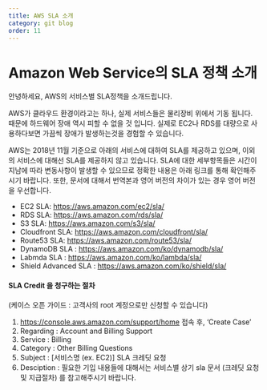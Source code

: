 ```yaml
---
title: AWS SLA 소개
category: git blog
order: 11
---
```


Amazon Web Service의 SLA 정책 소개
=============

안녕하세요, AWS의 서비스별 SLA정책을 소개드립니다.

AWS가 클라우드 환경이라고는 하나, 실제 서비스들은 물리장비 위에서 기동 됩니다. 때문에 하드웨어 장애 역시 피할 수 없을 것 입니다.
실제로 EC2나 RDS를 대량으로 사용하다보면 가끔씩 장애가 발생하는것을 경험할 수 있습니다.

AWS는 2018년 11월 기준으로 아래의 서비스에 대하여 SLA를 제공하고 있으며, 이외의 서비스에 대해선 SLA를 제공하지 않고 있습니다.
SLA에 대한 세부항목들은 시간이 지남에 따라 변동사항이 발생할 수 있으므로 정확한 내용은 아래 링크를 통해 확인해주시기 바랍니다.
또한, 문서에 대해서 번역본과 영어 버전의 차이가 있는 경우 영어 버전을 우선합니다.

- EC2 SLA: https://aws.amazon.com/ec2/sla/
- RDS SLA: https://aws.amazon.com/rds/sla/
- S3 SLA: https://aws.amazon.com/s3/sla/
- Cloudfront SLA: https://aws.amazon.com/cloudfront/sla/
- Route53 SLA: https://aws.amazon.com/route53/sla/
- DynamoDB SLA : https://aws.amazon.com/ko/dynamodb/sla/
- Labmda SLA : https://aws.amazon.com/ko/lambda/sla/
- Shield Advanced SLA : https://aws.amazon.com/ko/shield/sla/

#### SLA Credit 을 청구하는 절차

(케이스 오픈 가이드 : 고객사의 root 계정으로만 신청할 수 있습니다)
1.	https://console.aws.amazon.com/support/home 접속 후, ‘Create Case’
2.	Regarding : Account and Billing Support 
3.	Service : Billing
4.	Category : Other Billing Questions
5.	Subject : [서비스명 (ex. EC2)] SLA 크레딧 요청 
6.	Desciption : 필요한 기입 내용들에 대해서는 서비스별 상기 sla 문서 (크레딧 요청 및 지급절차) 를 참고해주시기 바랍니다.
